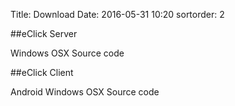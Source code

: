 Title: Download
Date: 2016-05-31 10:20
sortorder: 2

##eClick Server

Windows
OSX
Source code 

##eClick Client

Android
Windows
OSX
Source code
